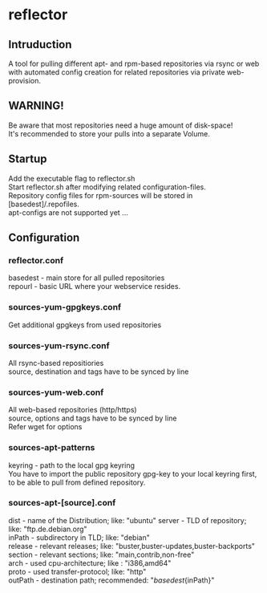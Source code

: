 # reflector

## Intruduction

A tool for pulling different apt- and rpm-based repositories via rsync or web with automated config creation for related repositories via private web-provision.

## WARNING!

Be aware that most repositories need a huge amount of disk-space!  
It's recommended to store your pulls into a separate Volume.

## Startup

Add the executable flag to reflector.sh  
Start reflector.sh after modifying related configuration-files.  
Repository config files for rpm-sources will be stored in [basedest]/.repofiles.  
apt-configs are not supported yet ...

## Configuration

### reflector.conf
basedest - main store for all pulled repositories  
repourl - basic URL where your webservice resides.

### sources-yum-gpgkeys.conf
Get additional gpgkeys from used repositories

### sources-yum-rsync.conf
All rsync-based repositiories  
source, destination and tags have to be synced by line

### sources-yum-web.conf
All web-based repositories (http/https)  
source, options and tags have to be synced by line  
Refer wget for options

### sources-apt-patterns
keyring - path to the local gpg keyring  
You have to import the public repository gpg-key to your local keyring first, to be able to pull from defined repository.

### sources-apt-[source].conf
dist - name of the Distribution; like: "ubuntu"
server - TLD of repository; like: "ftp.de.debian.org"  
inPath - subdirectory in TLD; like: "debian"  
release - relevant releases; like: "buster,buster-updates,buster-backports"  
section - relevant sections; like: "main,contrib,non-free"  
arch - used cpu-architecture; like : "i386,amd64"  
proto - used transfer-protocol; like: "http"  
outPath - destination path; recommended: "${basedest}${inPath}"